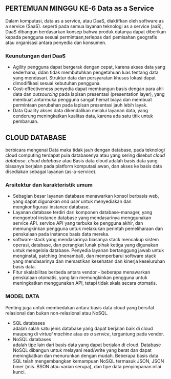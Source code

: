 ## PERTEMUAN MINGGU KE-6 Data as a Service 

Dalam komputasi, data as a service, atau DaaS, diaktifkan oleh software as a service (SaaS). seperti pada semua layanan teknologi as a service (aaS), DaaS dibangun berdasarkan konsep bahwa produk datanya dapat diberikan kepada pengguna sesuai permintaan,terlepas dari pemisahan geografis atau organisasi antara penyedia dan konsumen. 


### Keunutungan dari DaaS 
* Agility pengguna dapat bergerak dengan cepat, karena akses data yang sederhana, ddan tidak membutuhkan pengetahuan luas tentang data yang mendasari. Struktur data dan persyaratan khusus lokasi dapat dimodifikasi sesuai kebutuhan pengguna. 
* Cost-effectiveness penyedia dapat membangun basis dengan para ahli data dan *outsourcing* pada lapisan presentasi (presentation layer), yang membuat antarmuka pengguna sangat hemat biaya dan membuat permintaan perubahan pada lapisan presentasi jauh lebih layak.
* Data Quality akses data dikendalikan melalui layanan data, yang cenderung meningkatkan kualitas data, karena ada satu titik untuk pembaruan.  


## CLOUD DATABASE
berbicara mengenai Data maka tidak jauh dengan database, pada teknologi cloud computing terdapat pula databasenya atau yang sering disebut *cloud database*. *cloud database* atau Basis data cloud adalah basis data yang biasanya berjalan pada platform komputasi awan, dan akses ke basis data disediakan sebagai layanan (as-a-service).  

### Arsitektur dan karakteristik umum 
* Sebagian besar layanan database menawarkan konsol berbasis web, yang dapat digunakan *end user* untuk menyediakan dan mengkonfigurasi instance database. 
* Layanan database terdiri dari komponen database-manager, yang mengontrol instance database yang mendasarinya menggunakan service API. service API yang terbuka ke pengguna akhir, dan memungkinkan pengguna untuk melakukan perintah pemeliharaan dan penskalaan pada instance basis data mereka. 
* software-stack yang mendasarinya biasanya stack mencakup sistem operasi, database, dan perangkat lunak pihak ketiga yang digunakan untuk mengelola database. Penyedia layanan bertanggung jawab untuk menginstal, patching (menambal), dan memperbarui software stack yang mendasarinya dan memastikan kesehatan dan kinerja keseluruhan basis data. 
* Fitur skalabilitas berbeda antara vendor - beberapa menawarkan penskalaan otomatis, yang lain memungkinkan pengguna untuk meningkatkan menggunakan API, tetapi tidak skala secara otomatis.  


### MODEL DATA  

Penting juga untuk membedakan antara basis data cloud yang bersifat relasional dan bukan non-relasional atau NoSQL.  
* SQL databases  
adalah salah satu jenis database yang dapat berjalan baik di cloud maupung di *virtual machine* atau *as a service*, tergantung pada vendor. 
* NoSQL databases  
adalah tipe lain dari basis data yang dapat berjalan di cloud. Database NoSQL dibangun untuk melayani read/write yang berat dan dapat meningkatkan dan menurunkan dengan mudah. Beberapa basis data SQL telah mengembangkan kemampuan NoSQL termasuk JSON, JSON biner (mis. BSON atau varian serupa), dan tipe data penyimpanan nilai kunci.